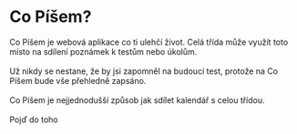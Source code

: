 <div className="flex flex-col justify-center items-center space-y-5 mt-10 m-5">
      <h1 className="text-center text-6xl font-semibold">Co Píšem?</h1>
      <p className="text-center text-2xl">
        Co Píšem je webová aplikace co ti ulehčí život. Celá třída může využít
        toto místo na sdílení poznámek k testům nebo úkolům. <br />
        <br /> Už nikdy se nestane, že by jsi zapomněl na budoucí test, protože
        na Co Píšem bude vše přehledně zapsáno. <br />
        <br />
        Co Píšem je nejjednodušší způsob jak sdílet kalendář s celou třídou.
        <br />
        <br />
        Pojď do toho
      </p>
    </div>
